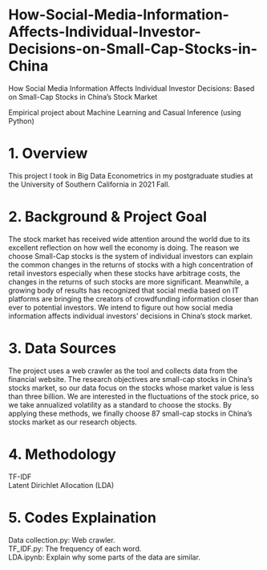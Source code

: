 # How-Social-Media-Information-Affects-Individual-Investor-Decisions-on-Small-Cap-Stocks-in-China

How Social Media Information Affects Individual Investor Decisions: Based on Small-Cap Stocks in China’s Stock Market  

Empirical project about Machine Learning and Casual Inference (using Python)

# 1.	Overview
This project I took in Big Data Econometrics in my postgraduate studies at the University of Southern California in 2021 Fall. 

# 2.	Background & Project Goal
The stock market has received wide attention around the world due to its excellent reflection on how well the economy is doing.  The reason we choose Small-Cap stocks is the system of individual investors can explain the common changes in the returns of stocks with a high concentration of retail investors especially when these stocks have arbitrage costs, the changes in the returns of such stocks are more significant. Meanwhile, a growing body of results has recognized that social media based on IT platforms are bringing the creators of crowdfunding information closer than ever to potential investors. We intend to figure out how social media information affects individual investors’ decisions in China’s stock market.

# 3.	Data Sources
The project uses a web crawler as the tool and collects data from the financial website. The research objectives are small-cap stocks in China’s stocks market, so our data focus on the stocks whose market value is less than three billion. We are interested in the fluctuations of the stock price, so we take annualized volatility as a standard to choose the stocks. By applying these methods, we finally choose 87 small-cap stocks in China’s stocks market as our research objects.

# 4.	Methodology
TF-IDF  
Latent Dirichlet Allocation (LDA)  

# 5. Codes Explaination
Data collection.py: Web crawler.  
TF_IDF.py: The frequency of each word.  
LDA.ipynb: Explain why some parts of the data are similar.
